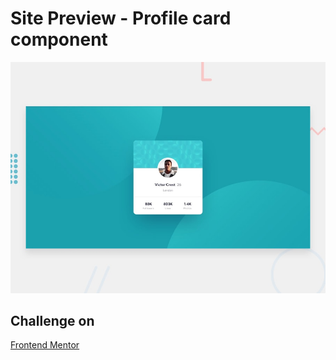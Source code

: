 # Site Preview - Profile card component

![Design preview for the Profile card component coding challenge](./design/desktop-preview.jpg)

## Challenge on
<a href = "frontendmentor.io/"> Frontend Mentor </a> 
